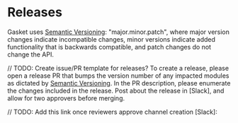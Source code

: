# Releases

Gasket uses [Semantic Versioning]: "major.minor.patch", where major
version changes indicate incompatible changes, minor versions indicate
added functionality that is backwards compatible, and patch changes
do not change the API.

// TODO: Create issue/PR template for releases?
To create a release, please open a release PR that bumps the version number of
any impacted modules as dictated by [Semantic Versioning]. In the PR description,
please enumerate the changes included in the release. Post about the release in
[Slack], and allow for two approvers before merging.

[Semantic Versioning]: http://semver.org
// TODO: Add this link once reviewers approve channel creation
[Slack]:
